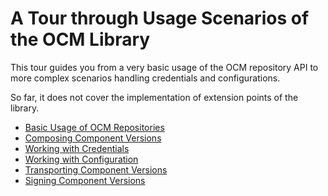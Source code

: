 # A Tour through Usage Scenarios of the OCM Library

This tour guides you from a very basic usage of the
OCM repository API to more complex scenarios 
handling credentials and configurations.

So far, it does not cover the implementation
of extension points of the library.

- [Basic Usage of OCM Repositories]({{getting-started}})
- [Composing Component Versions]({{compose-compvers}})
- [Working with Credentials]({{credentials}})
- [Working with Configuration](04-working-with-config/README.md)
- [Transporting Component Versions](05-transporting-component-versions/README.md)
- [Signing Component Versions](06-signing-component-versions/README.md)